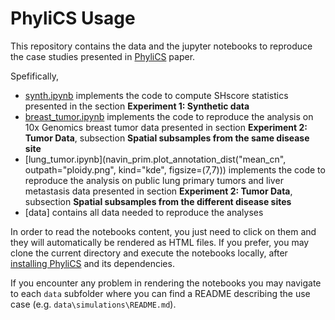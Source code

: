 # PhyliCS Usage
This repository contains the data and the jupyter notebooks to reproduce the case studies presented in [PhyliCS](https://github.com/bioinformatics-polito/PhyliCS/tree/master) paper.

Spefifically, 
- [synth.ipynb](https://github.com/bioinformatics-polito/PhyliCS_usage/blob/main/synth.ipynb) implements the code to compute SHscore statistics presented in the section **Experiment 1: Synthetic data**
- [breast_tumor.ipynb](https://github.com/bioinformatics-polito/PhyliCS_usage/blob/main/breast_tumor.ipynb) implements the code to reproduce the analysis on 10x Genomics breast tumor data presented in section **Experiment 2: Tumor Data**, subsection **Spatial subsamples from the same disease site**
- [lung_tumor.ipynb](navin_prim.plot_annotation_dist("mean_cn", outpath="ploidy.png", kind="kde", figsize=(7,7))) implements the code to reproduce the analysis on public lung primary tumors and liver metastasis data presented in section **Experiment 2: Tumor Data**, subsection **Spatial subsamples from the different disease sites**
- [data] contains all data needed to reproduce the analyses

In order to read the notebooks content, you just need to click on them and they will automatically be rendered as HTML files. If you prefer, you may clone the current directory and execute the notebooks locally, after [installing PhyliCS](https://github.com/bioinformatics-polito/PhyliCS#installation-and-setup-instructions) and its dependencies.

If you encounter any problem in rendering the notebooks you may navigate to each `data` subfolder where you can find a README describing the use case (e.g. `data\simulations\README.md`).
